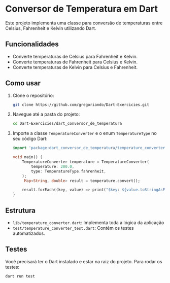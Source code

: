 # Conversor de Temperatura em Dart

Este projeto implementa uma classe para conversão de temperaturas entre Celsius, Fahrenheit e Kelvin utilizando Dart.

## Funcionalidades

- Converte temperaturas de Celsius para Fahrenheit e Kelvin.
- Converte temperaturas de Fahrenheit para Celsius e Kelvin.
- Converte temperaturas de Kelvin para Celsius e Fahrenheit.

## Como usar

1. Clone o repositório:
    ```sh
    git clone https://github.com/gregoriando/Dart-Exercicies.git
    ```
2. Navegue até a pasta do projeto:
    ```sh
    cd Dart-Exercicies/dart_conversor_de_temperatura
    ```
3. Importe a classe `TemperatureConverter` e o enum `TemperatureType` no seu código Dart:
    ```dart
    import 'package:dart_conversor_de_temperatura/temperature_converter.dart';

    void main() {
        TemperatureConverter temperature = TemperatureConverter(
            temperature: 200.0,
            type: TemperatureType.fahrenheit,
        );
         Map<String, double> result = temperature.convert();

        result.forEach((key, value) => print("$key: ${value.toStringAsFixed(2)}"));
    }

    ```

## Estrutura

- `lib/temperature_converter.dart`: Implementa toda a lógica da aplicação
- `test/temperature_converter_test.dart`: Contém os testes automatizados.

## Testes

Você precisará ter o Dart instalado e estar na raiz do projeto.
Para rodar os testes:

```sh
dart run test
```